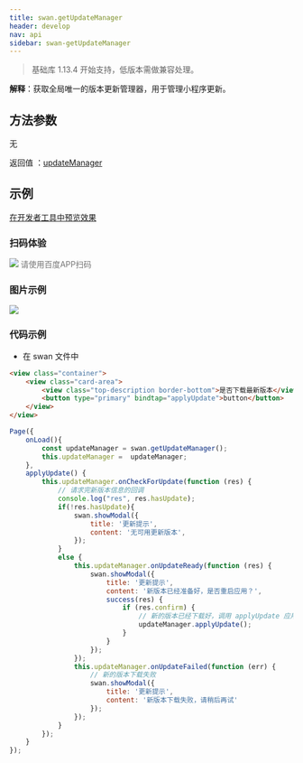 ```yaml
---
title: swan.getUpdateManager
header: develop
nav: api
sidebar: swan-getUpdateManager
---
```


 

>基础库 1.13.4 开始支持，低版本需做兼容处理。

**解释**：获取全局唯一的版本更新管理器，用于管理小程序更新。

 

## 方法参数

无

 返回值 ：[updateManager](https://smartprogram.baidu.com/docs/develop/api/open/UpdateManager/)
## 示例

<a href="swanide://fragment/a215f5f8430d830160fc485621797da81575376239973" title="在开发者工具中预览效果" target="_self">在开发者工具中预览效果</a>

### 扫码体验

<div class='scan-code-container'>
    <img src="https://b.bdstatic.com/miniapp/assets/images/doc_demo/pages_getUpdateManager.png" class="demo-qrcode-image" />
    <font color=#777 12px>请使用百度APP扫码</font>
</div>

###  图片示例  


<div class="m-doc-custom-examples">
    <div class="m-doc-custom-examples-correct">
        <img src="https://b.bdstatic.com/miniapp/images/getUpdateManager.gif">
    </div>
    <div class="m-doc-custom-examples-correct">
        <img src=" ">
    </div>
    <div class="m-doc-custom-examples-correct">
        <img src=" ">
    </div>     
</div>

### 代码示例 



* 在 swan 文件中

```html
<view class="container">
    <view class="card-area">
        <view class="top-description border-bottom">是否下载最新版本</view>
        <button type="primary" bindtap="applyUpdate">button</button>   
    </view>
</view>
```


```js
Page({
    onLoad(){
        const updateManager = swan.getUpdateManager();
        this.updateManager =  updateManager;
    },
    applyUpdate() {
        this.updateManager.onCheckForUpdate(function (res) {
            // 请求完新版本信息的回调
            console.log("res", res.hasUpdate);
            if(!res.hasUpdate){
                swan.showModal({
                    title: '更新提示',
                    content: '无可用更新版本',
                });
            }
            else {
                this.updateManager.onUpdateReady(function (res) {  
                    swan.showModal({
                        title: '更新提示',
                        content: '新版本已经准备好，是否重启应用？',
                        success(res) {
                            if (res.confirm) {
                                // 新的版本已经下载好，调用 applyUpdate 应用新版本并重启
                                updateManager.applyUpdate();
                            }
                        }
                    });
                });
                this.updateManager.onUpdateFailed(function (err) {
                    // 新的版本下载失败
                    swan.showModal({
                        title: '更新提示',
                        content: '新版本下载失败，请稍后再试'
                    });
                });
            }
        }); 
    }
});
```


